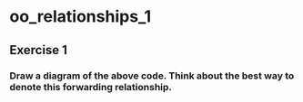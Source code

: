 # oo_relationships_1
## Exercise 1
### Draw a diagram of the above code. Think about the best way to denote this forwarding relationship.